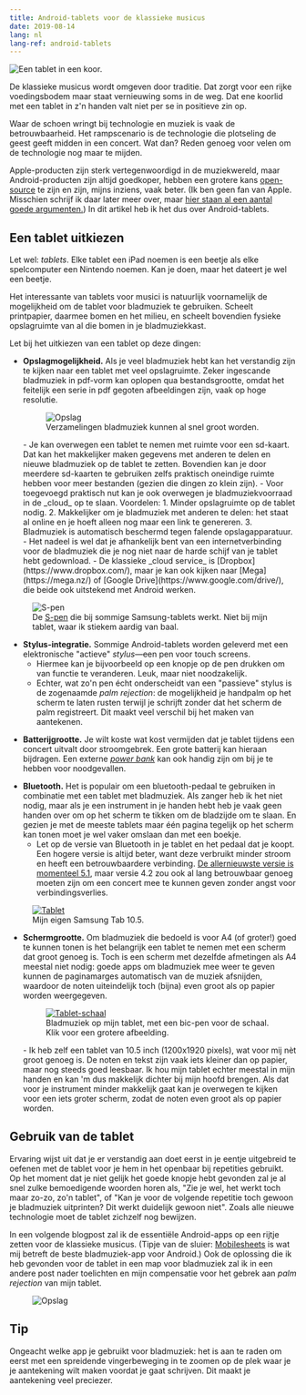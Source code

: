 ```yaml
---
title: Android-tablets voor de klassieke musicus
date: 2019-08-14
lang: nl
lang-ref: android-tablets
---
```


<img class="db w-100 mt0" src="/images/blog/2019/tablet-choir.jpg" alt="Een tablet in een koor.">

De klassieke musicus wordt omgeven door traditie. Dat zorgt voor een rijke voedingsbodem maar staat vernieuwing soms in de weg. Dat ene koorlid met een tablet in z'n handen valt niet per se in positieve zin op.

Waar de schoen wringt bij technologie en muziek is vaak de betrouwbaarheid. Het rampscenario is de technologie die plotseling de geest geeft midden in een concert. Wat dan? Reden genoeg voor velen om de technologie nog maar te mijden.

Apple-producten zijn sterk vertegenwoordigd in de muziekwereld, maar Android-producten zijn altijd goedkoper, hebben een grotere kans [open-source](https://youtu.be/a8fHgx9mE5U) te zijn en zijn, mijns inziens, vaak beter. (Ik ben geen fan van Apple. Misschien schrijf ik daar later meer over, maar [hier staan al een aantal goede argumenten.](https://stallman.org/apple.html)) In dit artikel heb ik het dus over Android-tablets.

## Een tablet uitkiezen

Let wel: _tablets_. Elke tablet een iPad noemen is een beetje als elke spelcomputer een Nintendo noemen. Kan je doen, maar het dateert je wel een beetje.

Het interessante van tablets voor musici is natuurlijk voornamelijk de mogelijkheid om de tablet voor bladmuziek te gebruiken. Scheelt printpapier, daarmee bomen en het milieu, en scheelt bovendien fysieke opslagruimte van al die bomen in je bladmuziekkast.

Let bij het uitkiezen van een tablet op deze dingen:

- **Opslagmogelijkheid.** Als je veel bladmuziek hebt kan het verstandig zijn te kijken naar een tablet met veel opslagruimte. Zeker ingescande bladmuziek in pdf-vorm kan oplopen qua bestandsgrootte, omdat het feitelijk een serie in pdf gegoten afbeeldingen zijn, vaak op hoge resolutie.
  <figure class="fr-ns w-50-ns br3 ma1 ba b--light-gray">
  	<img src="/images/blog/2019/Screenshot_20190814-210739_Total Commander.jpg" alt="Opslag" class="br3 br--top">
  	<figcaption class="tc">Verzamelingen bladmuziek kunnen al snel groot worden.</figcaption>
  </figure>
    - Je kan overwegen een tablet te nemen met ruimte voor een sd-kaart. Dat kan het makkelijker maken gegevens met anderen te delen en nieuwe bladmuziek op de tablet te zetten. Bovendien kan je door meerdere sd-kaarten te gebruiken zelfs praktisch oneindige ruimte hebben voor meer bestanden (gezien die dingen zo klein zijn).
    - Voor toegevoegd praktisch nut kan je ook overwegen je bladmuziekvoorraad in de _cloud_ op te slaan. Voordelen:
    1. Minder opslagruimte op de tablet nodig.
    2. Makkelijker om je bladmuziek met anderen te delen: het staat al online en je hoeft alleen nog maar een link te genereren.
    3. Bladmuziek is automatisch beschermd tegen falende opslagapparatuur.
    - Het nadeel is wel dat je afhankelijk bent van een internetverbinding voor de bladmuziek die je nog niet naar de harde schijf van je tablet hebt gedownload.
    - De klassieke _cloud service_ is [Dropbox](https://www.dropbox.com/), maar je kan ook kijken naar [Mega](https://mega.nz/) of [Google Drive](https://www.google.com/drive/), die beide ook uitstekend met Android werken.

<figure class="fr-l w-50-l ml-auto-l fr-m w-50-m ml-auto-m br3 ma1 ba b--light-gray">
	<img src="/images/blog/2019/s-pen.jpg" alt="S-pen" class="br3 br--top">
	<figcaption class="tc">De <a href="https://www.samsung.com/nl/i/tablet/s-pen/">S-pen</a> die bij sommige Samsung-tablets werkt. Niet bij mijn tablet, waar ik stiekem aardig van baal.</figcaption>
</figure>

- **Stylus-integratie.** <a name="stylus"></a> Sommige Android-tablets worden geleverd met een elektronische "actieve" _stylus_—een pen voor touch screens.
  - Hiermee kan je bijvoorbeeld op een knopje op de pen drukken om van functie te veranderen. Leuk, maar niet noodzakelijk.
  - Echter, wat zo'n pen écht onderscheidt van een "passieve" stylus is de zogenaamde _palm rejection_: de mogelijkheid je handpalm op het scherm te laten rusten terwijl je schrijft zonder dat het scherm de palm registreert. Dit maakt veel verschil bij het maken van aantekenen.

* **Batterijgrootte.** Je wilt koste wat kost vermijden dat je tablet tijdens een concert uitvalt door stroomgebrek. Een grote batterij kan hieraan bijdragen. Een externe [_power bank_](https://www.digitaltrends.com/mobile/best-portable-battery-chargers/) kan ook handig zijn om bij je te hebben voor noodgevallen.

- **Bluetooth.** Het is populair om een bluetooth-pedaal te gebruiken in combinatie met een tablet met bladmuziek. Als zanger heb ik het niet nodig, maar als je een instrument in je handen hebt heb je vaak geen handen over om op het scherm te tikken om de bladzijde om te slaan. En gezien je met de meeste tablets maar één pagina tegelijk op het scherm kan tonen moet je wel vaker omslaan dan met een boekje.
  - Let op de versie van Bluetooth in je tablet en het pedaal dat je koopt. Een hogere versie is altijd beter, want deze verbruikt minder stroom en heeft een betrouwbaardere verbinding. [De allernieuwste versie is momenteel 5.1](https://computertotaal.nl/artikelen/blog/wat-is-bluetooth-50-en-wat-kun-je-ermee?API_COOKIE_REDIRECTED=True), maar versie 4.2 zou ook al lang betrouwbaar genoeg moeten zijn om een concert mee te kunnen geven zonder angst voor verbindingsverlies.

<figure class="fr-ns w-50-ns br3 ma1 ba b--light-gray">
	<a href="/images/blog/2019/Tablet.jpg">
    <img src="/images/blog/2019/Tablet-lores.jpg" alt="Tablet" class="br3 br--top"></a>
	<figcaption class="tc">Mijn eigen Samsung Tab 10.5.</figcaption>
</figure>

- **Schermgrootte.** Om bladmuziek die bedoeld is voor A4 (of groter!) goed te kunnen tonen is het belangrijk een tablet te nemen met een scherm dat groot genoeg is. Toch is een scherm met dezelfde afmetingen als A4 meestal niet nodig: goede apps om bladmuziek mee weer te geven kunnen de paginamarges automatisch van de muziek afsnijden, waardoor de noten uiteindelijk toch (bijna) even groot als op papier worden weergegeven.
  <figure class="fr-ns w-50-ns br3 ma1 ba b--light-gray">
  	<a href="/images/blog/2019/tablet-schaal.jpg">
      <img src="/images/blog/2019/tablet-schaal-lores.jpg" alt="Tablet-schaal" class="br3 br--top"></a>
  	<figcaption class="tc">Bladmuziek op mijn tablet, met een bic-pen voor de schaal. Klik voor een grotere afbeelding.</figcaption>
  </figure>
    - Ik heb zelf een tablet van 10.5 inch (1200x1920 pixels), wat voor mij nèt groot genoeg is. De noten en tekst zijn vaak iets kleiner dan op papier, maar nog steeds goed leesbaar. Ik hou mijn tablet echter meestal in mijn handen en kan 'm dus makkelijk dichter bij mijn hoofd brengen. Als dat voor je instrument minder makkelijk gaat kan je overwegen te kijken voor een iets groter scherm, zodat de noten even groot als op papier worden.

## Gebruik van de tablet

Ervaring wijst uit dat je er verstandig aan doet eerst in je eentje uitgebreid te oefenen met de tablet voor je hem in het openbaar bij repetities gebruikt. Op het moment dat je niet gelijk het goede knopje hebt gevonden zal je al snel zulke bemoedigende woorden horen als, "Zie je wel, het werkt toch maar zo-zo, zo'n tablet", of "Kan je voor de volgende repetitie toch gewoon je bladmuziek uitprinten? Dit werkt duidelijk gewoon niet". Zoals alle nieuwe technologie moet de tablet zichzelf nog bewijzen.

In een volgende blogpost zal ik de essentiële Android-apps op een rijtje zetten voor de klassieke musicus. (Tipje van de sluier: [Mobilesheets](https://play.google.com/store/apps/details?id=com.zubersoft.mobilesheetspro) is wat mij betreft de beste bladmuziek-app voor Android.) Ook de oplossing die ik heb gevonden voor de tablet in een map voor bladmuziek zal ik in een andere post nader toelichten en mijn compensatie voor het gebrek aan _palm rejection_ van mijn tablet. <a name="tipZoomen"></a>

<section class="mw5 mw7-ns center bg-lightest-blue pa3 ph5-ns navy pa5-l pa5-m">
<figure class="fr-ns br3 ma1 mt0">
  	<img src="/images/blog/2019/tablet-zoom.gif" alt="Opslag" class="br3">
  </figure>
  <h1 class="mt0">Tip</h1> 
  <p class="lh-copy measure-wide">
    Ongeacht welke app je gebruikt voor bladmuziek: het is aan te raden om eerst met een spreidende vingerbeweging in te zoomen op de plek waar je je aantekening wilt maken voordat je gaat schrijven. Dit maakt je aantekening veel preciezer. 
    </p>
</section>
